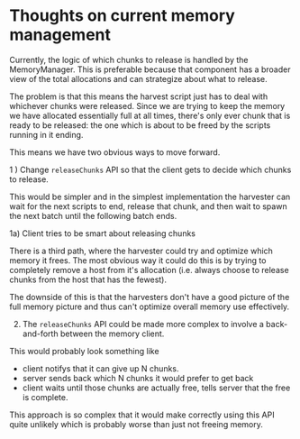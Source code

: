 # Thoughts on current memory management

Currently, the logic of which chunks to release is handled by the
MemoryManager. This is preferable because that component has a broader
view of the total allocations and can strategize about what to
release.

The problem is that this means the harvest script just has to deal
with whichever chunks were released. Since we are trying to keep the
memory we have allocated essentially full at all times, there's only
ever chunk that is ready to be released: the one which is about to be
freed by the scripts running in it ending.

This means we have two obvious ways to move forward.

1 ) Change `releaseChunks` API so that the client gets to decide which
chunks to release.

This would be simpler and in the simplest implementation the harvester
can wait for the next scripts to end, release that chunk, and then
wait to spawn the next batch until the following batch ends.

1a) Client tries to be smart about releasing chunks

There is a third path, where the harvester could try and optimize
which memory it frees. The most obvious way it could do this is by
trying to completely remove a host from it's allocation (i.e. always
choose to release chunks from the host that has the fewest).

The downside of this is that the harvesters don't have a good picture
of the full memory picture and thus can't optimize overall memory use
effectively.


2) The `releaseChunks` API could be made more complex to involve a
back-and-forth between the memory client.

This would probably look something like

* client notifys that it can give up N chunks.
* server sends back which N chunks it would prefer to get back
* client waits until those chunks are actually free, tells server that
  the free is complete.

This approach is so complex that it would make correctly using this
API quite unlikely which is probably worse than just not freeing
memory.
